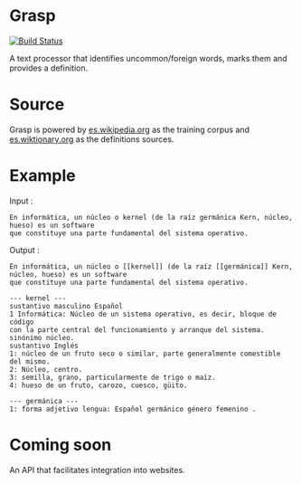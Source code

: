 # Grasp
[![Build Status](https://travis-ci.org/evalvarez12/grasp.svg?branch=master)](https://travis-ci.org/evalvarez12/grasp)


A text processor that identifies uncommon/foreign words, marks them and provides a definition.

Source
==========
Grasp is powered by [es.wikipedia.org](https://es.wikipedia.org/wiki/Wikipedia:Portada) as the training corpus and [es.wiktionary.org](https://es.wiktionary.org/wiki/Wikcionario:Portada) as the definitions sources.

Example
===========

Input :


	En informática, un núcleo o kernel (de la raíz germánica Kern, núcleo, hueso) es un software
	que constituye una parte fundamental del sistema operativo.

Output :


	En informática, un núcleo o [[kernel]] (de la raíz [[germánica]] Kern, núcleo, hueso) es un software
	que constituye una parte fundamental del sistema operativo.

	--- kernel ---
	sustantivo masculino Español
	1 Informática: Núcleo de un sistema operativo, es decir, bloque de código
	con la parte central del funcionamiento y arranque del sistema.
	sinónimo núcleo.
	sustantivo Inglés
	1: núcleo de un fruto seco o similar, parte generalmente comestible del mismo.
	2: Núcleo, centro.
	3: semilla, grano, particularmente de trigo o maíz.
	4: hueso de un fruto, carozo, cuesco, güito.

	--- germánica ---
	1: forma adjetivo lengua: Español germánico género femenino .

Coming soon
============
An API that facilitates integration into websites.
